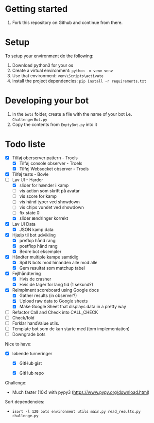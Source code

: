 Getting started
===============
1. Fork this repository on Github and continue from there.

Setup
=====

To setup your environment do the following:
1. Download python3 for your os
2. Create a virtual environment: `python -m venv venv`
3. Use that environment: `venv\Scripts\activate`
4. Install the project dependencies: `pip install -r requirements.txt`

Developing your bot
===================
1. In the `bots` folder, create a file with the name of your bot i.e. `ChallengerBot.py`
2. Copy the contents from `EmptyBot.py` into it




Todo liste
==========
- [X] Tilføj oberserver pattern - Troels
  - [X] Tilføj console observer - Troels
  - [X] Tilføj Websocket observer - Troels
- [X] Tilføj tests - Bovle
- [ ] Lav UI - Harder
  - [x]  slider for hænder i kamp
  - [ ]  vis action som skrift på avatar
  - [ ]  vis score for kamp
  - [ ]  vis hånd typer ved showdown
  - [ ]  vis chips vundet ved showdown
  - [ ]  fix state 0
  - [x]  slider ændringer korrekt
- [X] Lav UI Data
  - [X] JSON kamp data 
- [X] Hjælp til bot udvikling
  - [X] preflop hånd rang 
  - [X] postflop hånd rang
  - [X] Bedre bot eksempler
- [X] Håndter multiple kampe samtidig
  - [X] Spil N bots mod hinanden alle mod alle
  - [X] Gem resultat som matchup tabel
- [X] Fejlhåndtering
  - [X] Hvis de crasher
  - [X] Hvis de tager for lang tid (1 sekund?)
- [X] Reimplment scoreboard using Google docs
  - [X] Gather results (in observer?) 
  - [X] Upload raw data to Google sheets
  - [X] Make Google Sheet that displays data in a pretty way
- [ ] Refactor Call and Check into CALL_CHECK
- [ ] Check/fold
- [ ] Forklar handValue utils.
- [ ] Template bot som de kan starte med (tom implementation)
- [ ] Downgrade bots

Nice to have:

- [X] løbende turneringer
  - [X] GitHub gist
  - [X] GitHub repo





Challenge:
 - Much faster (10x) with pypy3 (https://www.pypy.org/download.html)


Sort dependencies:
 - `isort -l 120 bots environment utils main.py read_results.py challenge.py`
 